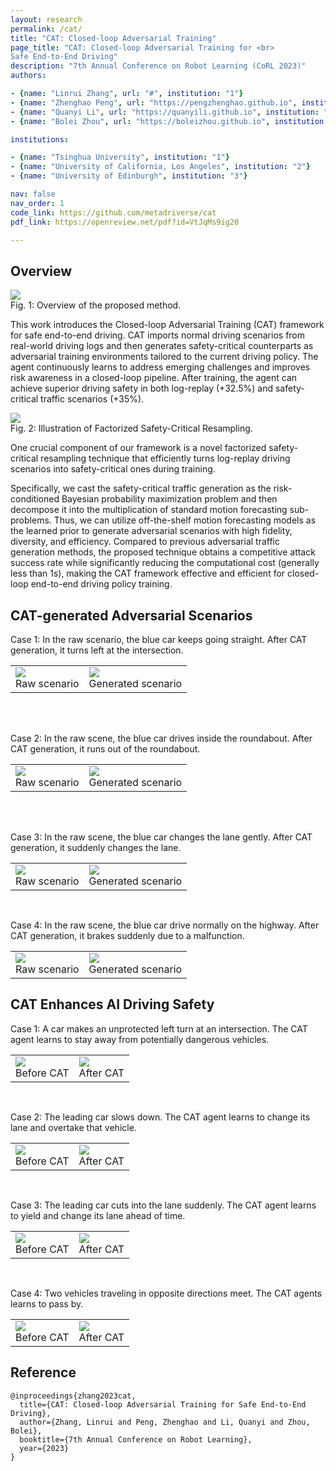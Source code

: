 ```yaml
---
layout: research
permalink: /cat/
title: "CAT: Closed-loop Adversarial Training"
page_title: "CAT: Closed-loop Adversarial Training for <br>
Safe End-to-End Driving"
description: "7th Annual Conference on Robot Learning (CoRL 2023)"
authors:

- {name: "Linrui Zhang", url: "#", institution: "1"}
- {name: "Zhenghao Peng", url: "https://pengzhenghao.github.io", institution: "2"}
- {name: "Quanyi Li", url: "https://quanyili.github.io", institution: "3"}
- {name: "Bolei Zhou", url: "https://boleizhou.github.io", institution: "2"}

institutions:

- {name: "Tsinghua University", institution: "1"}
- {name: "University of California, Los Angeles", institution: "2"}
- {name: "University of Edinburgh", institution: "3"}

nav: false
nav_order: 1
code_link: https://github.com/metadriverse/cat
pdf_link: https://openreview.net/pdf?id=VtJqMs9ig20

---
```



## Overview

<div class="teaser">
    <img src="../assets/img/cat/overview.png">
    <div class="teaser-caption">
        Fig. 1: Overview of the proposed method.
    </div>
</div>


This work introduces the Closed-loop Adversarial Training (CAT) framework for safe end-to-end driving.
CAT imports normal driving scenarios from real-world driving logs and then generates safety-critical counterparts as
adversarial training environments tailored to the current driving policy.
The agent continuously learns to address emerging challenges and improves risk awareness in a closed-loop pipeline.
After training, the agent can achieve superior driving safety in both log-replay (+32.5%) and safety-critical traffic
scenarios (+35%).


<div class="teaser">
    <img src="../assets/img/cat/resampling.png">
    <div class="teaser-caption">
        Fig. 2: Illustration of Factorized Safety-Critical Resampling.
    </div>
</div>


One crucial component of our framework is a novel factorized safety-critical resampling technique that
efficiently turns log-replay driving scenarios into safety-critical ones during training.

Specifically, we cast the safety-critical traffic generation as the risk-conditioned Bayesian probability maximization
problem
and then decompose it into the multiplication of standard motion forecasting sub-problems.
Thus, we can utilize off-the-shelf motion forecasting models as the learned prior to generate adversarial scenarios with
high fidelity, diversity, and efficiency.
Compared to previous adversarial traffic generation methods, the proposed technique obtains a competitive attack success
rate
while significantly reducing the computational cost (generally less than 1s), making the CAT framework effective and
efficient for closed-loop end-to-end driving policy training.


<!--research-section-splitter-->


## CAT-generated Adversarial Scenarios

Case 1: In the raw scenario, the blue car keeps going straight. After CAT generation, it turns left at the intersection.
<table class="table-bordered">
    <tr>
    <td>
        <div class="grid-teaser">
        <img src="../assets/img/cat/advgen/demoRaw_60.gif">
        <div class="teaser-caption">
            Raw scenario
        </div>
        </div>
    </td>
    <td>
        <div class="grid-teaser">
            <img src="../assets/img/cat/advgen/demoAdv_60.gif">
            <div class="teaser-caption">
                Generated scenario
        </div>
        </div>
    </td>
    </tr>
</table>
<br>
<br>


Case 2: In the raw scene, the blue car drives inside the roundabout. After CAT generation, it runs out of the roundabout.
<table class="table-bordered">
    <tr>
    <td>
        <div class="grid-teaser">
        <img src="../assets/img/cat/advgen/demoRaw_103.gif">
        <div class="teaser-caption">
            Raw scenario
        </div>
        </div>
    </td>
    <td>
        <div class="grid-teaser">
            <img src="../assets/img/cat/advgen/demoAdv_103.gif">
            <div class="teaser-caption">
                Generated scenario
        </div>
        </div>
    </td>
    </tr>
</table>
<br>
<br>

Case 3: In the raw scene, the blue car changes the lane gently. After CAT generation, it suddenly changes the lane.
<table class="table-bordered">
    <tr>
    <td>
        <div class="grid-teaser">
        <img src="../assets/img/cat/advgen/demoRaw_5.gif">
        <div class="teaser-caption">
            Raw scenario
        </div>
        </div>
    </td>
    <td>
        <div class="grid-teaser">
            <img src="../assets/img/cat/advgen/demoAdv_5.gif">
            <div class="teaser-caption">
                Generated scenario
        </div>
        </div>
    </td>
    </tr>
</table>
<br>



Case 4: In the raw scene, the blue car drive normally on the highway. After CAT generation, it brakes suddenly due to a malfunction.
<table class="table-bordered">
    <tr>
    <td>
        <div class="grid-teaser">
        <img src="../assets/img/cat/advgen/demoRaw_2.gif">
        <div class="teaser-caption">
            Raw scenario
        </div>
        </div>
    </td>
    <td>
        <div class="grid-teaser">
            <img src="../assets/img/cat/advgen/demoAdv_2.gif">
            <div class="teaser-caption">
                Generated scenario
        </div>
        </div>
    </td>
    </tr>
</table>


<!--research-section-splitter-->


## CAT Enhances AI Driving Safety

Case 1: A car makes an unprotected left turn at an intersection. The CAT agent learns to stay away from potentially dangerous vehicles.
<table class="table-bordered">
    <tr>
    <td>
        <div class="teaser">
        <img src="../assets/img/cat/RL/demo_29_nocat.gif">
        <div class="text">
            Before CAT
        </div></div>
    </td>
    <td>
        <div class="teaser">
            <img src="../assets/img/cat/RL/demo_29_cat.gif">
            <div class="text">
                After CAT
        </div></div>
    </td>
    </tr>
</table>
<br>


Case 2: The leading car slows down. The CAT agent learns to change its lane and overtake that vehicle.
<table class="table-bordered">
    <tr>
    <td>
        <div class="teaser">
        <img src="../assets/img/cat/RL/demo_198_nocat.gif">
        <div class="text">
            Before CAT
        </div></div>
    </td>
    <td>
        <div class="teaser">
            <img src="../assets/img/cat/RL/demo_198_cat.gif">
            <div class="text">
                After CAT
        </div></div>
    </td>
    </tr>
</table>
<br>

Case 3: The leading car cuts into the lane suddenly. The CAT agent learns to yield and change its lane ahead of time.
<table class="table-bordered">
    <tr>
    <td>
        <div class="teaser">
        <img src="../assets/img/cat/RL/demo_230_nocat.gif">
        <div class="text">
            Before CAT
        </div></div>
    </td>
    <td>
        <div class="teaser">
            <img src="../assets/img/cat/RL/demo_230_cat.gif">
            <div class="text">
                After CAT
        </div></div>
    </td>
    </tr>
</table>
<br>

Case 4: Two vehicles traveling in opposite directions meet. The CAT agents learns to pass by.
<table class="table-bordered">
    <tr>
    <td>
        <div class="teaser">
        <img src="../assets/img/cat/RL/demo_265_nocat.gif">
        <div class="text">
            Before CAT
        </div></div>
    </td>
    <td>
        <div class="teaser">
            <img src="../assets/img/cat/RL/demo_265_cat.gif">
            <div class="text">
                After CAT
        </div></div>
    </td>
    </tr>
</table>


<!--research-section-splitter-->


## Reference

```plain
@inproceedings{zhang2023cat,
  title={CAT: Closed-loop Adversarial Training for Safe End-to-End Driving},
  author={Zhang, Linrui and Peng, Zhenghao and Li, Quanyi and Zhou, Bolei},
  booktitle={7th Annual Conference on Robot Learning},
  year={2023}
}
```
